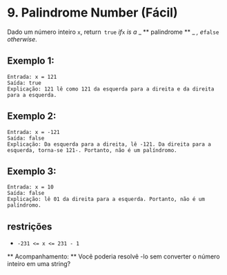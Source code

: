# 9. Palindrome Number (Fácil)

Dado um número inteiro `x`, return` true` _if_`x` _is a_ _ ** palindrome ** _ _,
e_`false` _otherwise_.

## Exemplo 1:

    
    
    Entrada: x = 121
    Saída: true
    Explicação: 121 lê como 121 da esquerda para a direita e da direita para a esquerda.
    

## Exemplo 2:

    
    
    Entrada: x = -121
    Saída: false
    Explicação: Da esquerda para a direita, lê -121. Da direita para a esquerda, torna-se 121-. Portanto, não é um palíndromo.
    

## Exemplo 3:

    
    
    Entrada: x = 10
    Saída: false
    Explicação: lê 01 da direita para a esquerda. Portanto, não é um palíndromo.
    

## restrições

  * `-231 <= x <= 231 - 1`

** Acompanhamento: ** Você poderia resolvê -lo sem converter o número inteiro em uma string?
